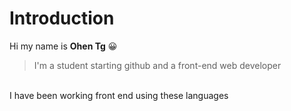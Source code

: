 # Introduction
Hi my name is **Ohen Tg** 😀
<br>
> I'm a student starting github and a front-end web developer
<br>
I have been working front end using these languages
